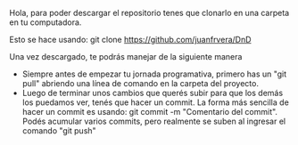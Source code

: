 ﻿Hola, para poder descargar el repositorio tenes que clonarlo en una carpeta en tu computadora.

Esto se hace usando:
git clone https://github.com/juanfrvera/DnD

Una vez descargado, te podrás manejar de la siguiente manera
- Siempre antes de empezar tu jornada programativa, primero has un "git pull" abriendo una línea de comando en la carpeta del proyecto.
- Luego de terminar unos cambios que querés subir para que los demás los puedamos ver, tenés que hacer un commit. La forma más sencilla de hacer un commit es usando: git commit -m "Comentario del commit".
Podés acumular varios commits, pero realmente se suben al ingresar el comando "git push"

